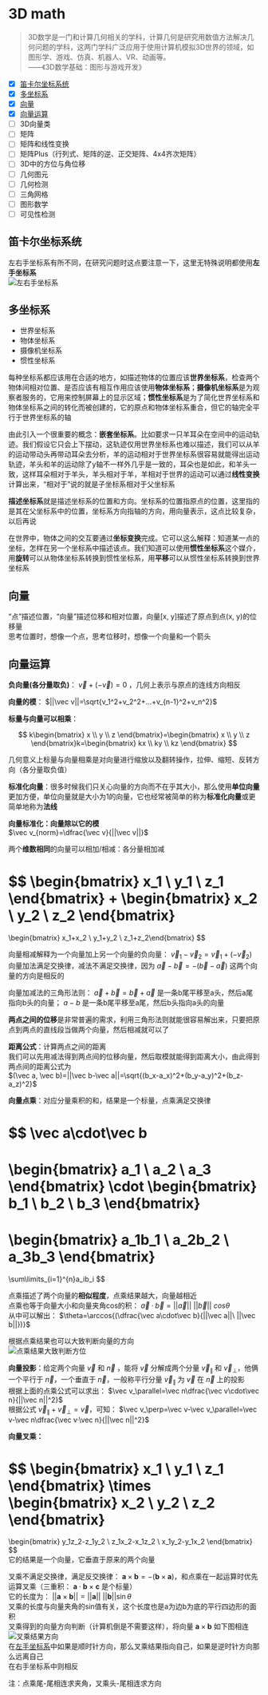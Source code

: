 # 3D math  

> 3D数学是一门和计算几何相关的学科，计算几何是研究用数值方法解决几何问题的学科，这两门学科广泛应用于使用计算机模拟3D世界的领域，如图形学、游戏、仿真、机器人、VR、动画等。  
> ——《3D数学基础：图形与游戏开发》

- [x] [笛卡尔坐标系统](#笛卡尔坐标系统)  
- [x] [多坐标系](#多坐标系)  
- [x] [向量](#向量)  
- [x] [向量运算](#向量运算)  
- [ ] 3D向量类
- [ ] 矩阵
- [ ] 矩阵和线性变换
- [ ] 矩阵Plus（行列式、矩阵的逆、正交矩阵、4x4齐次矩阵）  
- [ ] 3D中的方位与角位移
- [ ] 几何图元  
- [ ] 几何检测  
- [ ] 三角网格
- [ ] 图形数学
- [ ] 可见性检测

## 笛卡尔坐标系统  

左右手坐标系有所不同，在研究问题时这点要注意一下，这里无特殊说明都使用**左手坐标系**  
![左右手坐标系](./assets/images/2-10-2左右手坐标系.png)  

## 多坐标系  

- 世界坐标系  
- 物体坐标系  
- 摄像机坐标系  
- 惯性坐标系  

每种坐标系都应该用在合适的地方，如描述物体的位置应该**世界坐标系**，检查两个物体间相对位置、是否应该有相互作用应该使用**物体坐标系**；**摄像机坐标系**是为观察者服务的，它用来控制屏幕上的显示区域；**惯性坐标系**是为了简化世界坐标系和物体坐标系之间的转化而被创建的，它的原点和物体坐标系重合，但它的轴完全平行于世界坐标系的轴  

由此引入一个很重要的概念：**嵌套坐标系**。比如要求一只羊耳朵在空间中的运动轨迹。我们假设它只会上下摆动，这轨迹仅用世界坐标系也难以描述，我们可以从羊的运动带动头再带动耳朵去分析，羊的运动相对于世界坐标系很容易就能得出运动轨迹，羊头和羊的运动除了y轴不一样外几乎是一致的，耳朵也是如此，和羊头一致，这样耳朵相对于羊头，羊头相对于羊，羊相对于世界的运动可以通过**线性变换**计算出来，“相对于”说的就是子坐标系相对于父坐标系  

**描述坐标系**就是描述坐标系的位置和方向。坐标系的位置指原点的位置，这里指的是其在父坐标系中的位置，坐标系方向指轴的方向，用向量表示，这点比较复杂，以后再说  

在世界中，物体之间的交互要通过**坐标变换**完成。它可以这么解释：知道某一点的坐标，怎样在另一个坐标系中描述该点。我们知道可以使用**惯性坐标系**这个媒介，用**旋转**可以从物体坐标系转换到惯性坐标系，用**平移**可以从惯性坐标系转换到世界坐标系  

## 向量  

“点”描述位置，“向量”描述位移和相对位置，向量[x, y]描述了原点到点(x, y)的位移量  
思考位置时，想像一个点，思考位移时，想像一个向量和一个箭头  

## 向量运算  

**负向量(各分量取负)**：
$\vec v+(-\vec v)=0$
，几何上表示与原点的连线方向相反  

**向量的模**：
$||\vec v||=\sqrt{v_1^2+v_2^2+...+v_{n-1}^2+v_n^2}$  

**标量与向量可以相乘**：  

$$
k\begin{bmatrix} x \\ y \\ z \end{bmatrix}=\begin{bmatrix} x \\ y \\ z
\end{bmatrix}k=\begin{bmatrix} kx \\ ky \\ kz \end{bmatrix}
$$  

几何意义上标量与向量相乘是对向量进行缩放以及翻转操作，拉伸、缩短、反转方向（各分量取负值）  

**标准化向量**：很多时候我们只关心向量的方向而不在乎其大小，那么使用**单位向量**更加方便，单位向量就是大小为1的向量，它也经常被简单的称为**标准化向量**或更简单地称为**法线**  

**向量标准化：向量除以它的模**  
$\vec v_{norm}=\dfrac{\vec v}{||\vec v||}$  

两个**维数相同**的向量可以相加/相减：各分量相加减  

$$
\begin{bmatrix} x_1 \\ y_1 \\ z_1 \end{bmatrix}
+
\begin{bmatrix} x_2 \\ y_2 \\ z_2 \end{bmatrix}
=
\begin{bmatrix} x_1+x_2 \\ y_1+y_2 \\ z_1+z_2\end{bmatrix}
$$  

向量相减解释为一个向量加上另一个向量的负向量：
$\vec v_1-\vec v_2=\vec v_1+(-\vec v_2)$  
向量加法满足交换律，减法不满足交换律，因为
$\vec a-\vec b=-(\vec b-\vec a)$
这两个向量的方向是相反的  

向量加减法的三角形法则：
$\vec a+\vec b=\vec b+\vec a$
是一条b尾平移至a头，然后a尾指向b头的向量；
$a-b$
是一条b尾平移至a尾，然后b头指向a头的向量  

**两点之间的位移**是非常普遍的需求，利用三角形法则就能很容易解出来，只要把原点到两点的直线段当做两个向量，然后相减就可以了

**距离公式**：计算两点之间的距离  
我们可以先用减法得到两点间的位移向量，然后取模就能得到距离大小，由此得到两点间的距离公式为  
$(\vec a, \vec b)=||\vec b-\vec a||=\sqrt{(b_x-a_x)^2+(b_y-a_y)^2+(b_z-a_z)^2}$  

**向量点乘**：对应分量乘积的和，结果是一个标量，点乘满足交换律  

$$
\vec a\cdot\vec b
=
\begin{bmatrix} a_1 \\ a_2 \\ a_3 \end{bmatrix}
\cdot
\begin{bmatrix} b_1 \\ b_2 \\ b_3 \end{bmatrix}
=
\begin{bmatrix} a_1b_1 \\ a_2b_2 \\ a_3b_3 \end{bmatrix} 
=
\sum\limits_{i=1}^{n}a_ib_i
$$  

点乘描述了两个向量的**相似程度**，点乘结果越大，向量越相近  
点乘也等于向量大小和向量夹角cos的积：
$\vec a·\vec b=||\vec a||\ ||\vec b||\ cos\theta$  
从中可以解出：
$\theta=\arccos{(\dfrac{\vec a\cdot\vec b}{||\vec a||\ ||\vec b||})}$  

根据点乘结果也可以大致判断向量的方向  
![点乘结果大致判断方位](./assets/images/5-10-2点乘结果大致判断.png)  

**向量投影**：给定两个向量 $\vec v$ 和 $\vec n$ ，能将 $\vec v$ 分解成两个分量 $\vec v_\parallel$ 和 $\vec v_\perp$，他俩一个平行于 $\vec n$，一个垂直于 $\vec n$，一般称平行分量 $\vec v_\parallel$ 为 $\vec v$ 在 $\vec n$ 上的投影  
根据上面的点乘公式可以求出：
$\vec v_\parallel=\vec n\dfrac{\vec v\cdot\vec n}{||\vec n||^2}$  
根据公式 $\vec v_\parallel+\vec v_\perp=\vec v$，可知：
$\vec v_\perp=\vec v-\vec v_\parallel=\vec v-\vec n\dfrac{\vec v·\vec n}{||\vec n||^2}$  

**向量叉乘：**

$$
\begin{bmatrix} x_1 \\ y_1 \\ z_1 \end{bmatrix}
\times
\begin{bmatrix} x_2 \\ y_2 \\ z_2 \end{bmatrix}
=
\begin{bmatrix} y_1z_2-z_1y_2 \\ z_1x_2-x_1z_2 \\ x_1y_2-y_1x_2 \end{bmatrix}
$$  
它的结果是一个向量，它垂直于原来的两个向量  

叉乘不满足交换律，满足反交换律：
$\mathbf{a}\times\mathbf{b}=-(\mathbf{b}\times\mathbf{a})$，和点乘在一起运算时优先运算叉乘（三重积：
$\mathbf{a}\cdot\mathbf{b}\times\mathbf{c}$ 是个标量）  
它的长度为：
$||\mathbf{a}\times\mathbf{b}||=||\mathbf{a}||\ ||\mathbf{b}||\sin\theta$  
叉乘的长度与向量夹角的sin值有关，这个长度也是a为边b为底的平行四边形的面积  
叉乘得到的向量方向判断（计算机倒是不需要这样），将向量 $\mathbf{a}\times\mathbf{b}$ 如下图相连  
![叉乘结果方向](./assets/images/5-10-6叉乘结果方向.png)  
在[左手坐标系](#笛卡尔坐标系统)中如果是顺时针方向，那么叉乘结果指向自己，如果是逆时针方向那么远离自己  
在右手坐标系中则相反  

注：点乘尾-尾相连求夹角，叉乘头-尾相连求方向  
